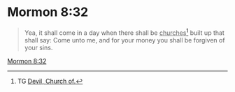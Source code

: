 # Mormon 8:32

> Yea, it shall come in a day when there shall be <u>churches</u>[^a] built up that shall say: Come unto me, and for your money you shall be forgiven of your sins.

[Mormon 8:32](https://www.churchofjesuschrist.org/study/scriptures/bofm/morm/8?lang=eng&id=p32#p32)


[^a]: TG [Devil, Church of.](https://www.churchofjesuschrist.org/study/scriptures/tg/devil-church-of?lang=eng)
